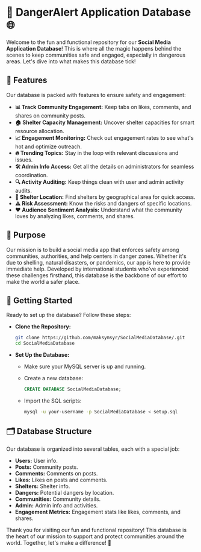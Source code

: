 # 🚀 DangerAlert Application Database 🌐

Welcome to the fun and functional repository for our **Social Media Application Database**! This is where all the magic happens behind the scenes to keep communities safe and engaged, especially in dangerous areas. Let's dive into what makes this database tick!

## 🌟 Features

Our database is packed with features to ensure safety and engagement:

- **📊 Track Community Engagement:** Keep tabs on likes, comments, and shares on community posts.
- **🏠 Shelter Capacity Management:** Uncover shelter capacities for smart resource allocation.
- **📈 Engagement Monitoring:** Check out engagement rates to see what's hot and optimize outreach.
- **🔥 Trending Topics:** Stay in the loop with relevant discussions and issues.
- **🛠 Admin Info Access:** Get all the details on administrators for seamless coordination.
- **🔍 Activity Auditing:** Keep things clean with user and admin activity audits.
- **📍 Shelter Location:** Find shelters by geographical area for quick access.
- **⚠️ Risk Assessment:** Know the risks and dangers of specific locations.
- **❤️ Audience Sentiment Analysis:** Understand what the community loves by analyzing likes, comments, and shares.

## 🎯 Purpose

Our mission is to build a social media app that enforces safety among communities, authorities, and help centers in danger zones. Whether it's due to shelling, natural disasters, or pandemics, our app is here to provide immediate help. Developed by international students who’ve experienced these challenges firsthand, this database is the backbone of our effort to make the world a safer place.

## 🚀 Getting Started

Ready to set up the database? Follow these steps:

- **Clone the Repository:**

    ```bash
    git clone https://github.com/maksymsyr/SocialMediaDatabase/.git
    cd SocialMediaDatabase
    ```

- **Set Up the Database:**

    - Make sure your MySQL server is up and running.
    - Create a new database:

        ```sql
        CREATE DATABASE SocialMediaDatabase;
        ```

    - Import the SQL scripts:

        ```bash
        mysql -u your-username -p SocialMediaDatabase < setup.sql
        ```

## 🗂 Database Structure

Our database is organized into several tables, each with a special job:

- **Users:** User info.
- **Posts:** Community posts.
- **Comments:** Comments on posts.
- **Likes:** Likes on posts and comments.
- **Shelters:** Shelter info.
- **Dangers:** Potential dangers by location.
- **Communities:** Community details.
- **Admin:** Admin info and activities.
- **Engagement Metrics:** Engagement stats like likes, comments, and shares.

Thank you for visiting our fun and functional repository! This database is the heart of our mission to support and protect communities around the world. Together, let's make a difference! 🌟

